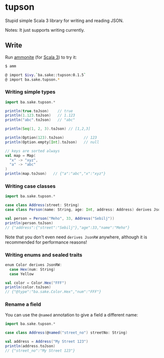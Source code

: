 # tupson

Stupid simple Scala 3 library for writing and reading JSON.  

Notes: It just supports writing currently.



## Write

Run [ammonite](https://ammonite.io/) (for [Scala 3](https://github.com/com-lihaoyi/Ammonite/releases/download/2.5.4/3.1-2.5.4)) to try it:

```bash
$ amm

@ import $ivy.`ba.sake::tupson:0.1.5`
@ import ba.sake.tupson.*
```

### Writing simple types
```scala
import ba.sake.tupson.*

println(true.toJson)    // true
println(1.123.toJson)   // 1.123
println("abc".toJson)   // "abc"

println(Seq(1, 2, 3).toJson) // [1,2,3]

println(Option(123).toJson)         // 123
println(Option.empty[Int].toJson)   // null

// keys are sorted always
val map = Map(
  "x" -> "xyz",
  "a" -> "abc"
)
println(map.toJson)   // {"a":"abc","x":"xyz"}

```

### Writing case classes

```scala
import ba.sake.tupson.*

case class Address(street: String)
case class Person(name: String, age: Int, address: Address) derives JsonRW

val person = Person("Meho", 33, Address("Sebilj"))
println(person.toJson)
// {"address":{"street":"Sebilj"},"age":33,"name":"Meho"}
```

Note that you don't even need `derives JsonRW` anywhere, although it is recommended for performance reasons!


### Writing enums and sealed traits

```scala
enum Color derives JsonRW:
  case Hex(num: String)
  case Yellow

val color = Color.Hex("FFF")
println(color.toJson)
// {"@type":"ba.sake.Color.Hex","num":"FFF"}
```

### Rename a field

You can use the `@named` annotation to give a field a different name:

```scala
import ba.sake.tupson.*

case class Address(@named("street_no") streetNo: String)

val address = Address("My Street 123")
println(address.toJson)
// {"street_no":"My Street 123"}
```